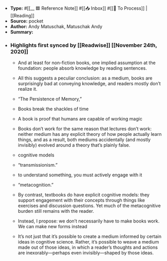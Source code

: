 - **Type:** #[[__ 🟦  Reference Note]] #[[📥 Inbox]] #[[📝 To Process]] | [[Reading]]
- **Source:**  pocket
- **Author:** Andy Matuschak, Matuschak Andy
- **Summary:**
- ### Highlights first synced by [[Readwise]] [[November 24th, 2020]]
    - And at least for non-fiction books, one implied assumption at the foundation: people absorb knowledge by reading sentences. 
    - All this suggests a peculiar conclusion: as a medium, books are surprisingly bad at conveying knowledge, and readers mostly don’t realize it. 
    - “The Persistence of Memory,” 
    - Books break the shackles of time 
    - A book is proof that humans are capable of working magic 
    - Books don’t work for the same reason that lectures don’t work: neither medium has any explicit theory of how people actually learn things, and as a result, both mediums accidentally (and mostly invisibly) evolved around a theory that’s plainly false.

 
    - cognitive models 
    - “transmissionism.” 
    - to understand something, you must actively engage with it 
    - “metacognition.” 
    - By contrast, textbooks do have explicit cognitive models: they support engagement with their concepts through things like exercises and discussion questions. Yet much of the metacognitive burden still remains with the reader. 
    - Instead, I propose: we don’t necessarily have to make books work. We can make new forms instead 
    - It’s not just that it’s possible to create a medium informed by certain ideas in cognitive science. Rather, it’s possible to weave a medium made out of those ideas, in which a reader’s thoughts and actions are inexorably—perhaps even invisibly—shaped by those ideas. 
